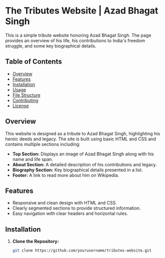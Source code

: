 # The Tributes Website | Azad Bhagat Singh

This is a simple tribute website honoring Azad Bhagat Singh. The page provides an overview of his life, his contributions to India's freedom struggle, and some key biographical details.

## Table of Contents

- [Overview](#overview)
- [Features](#features)
- [Installation](#installation)
- [Usage](#usage)
- [File Structure](#file-structure)
- [Contributing](#contributing)
- [License](#license)

## Overview

This website is designed as a tribute to Azad Bhagat Singh, highlighting his heroic deeds and legacy. The site is built using basic HTML and CSS and contains multiple sections including:

- **Top Section:** Displays an image of Azad Bhagat Singh along with his name and life span.
- **About Section:** A detailed description of his contributions and legacy.
- **Biography Section:** Key biographical details presented in a list.
- **Footer:** A link to read more about him on Wikipedia.

## Features

- Responsive and clean design with HTML and CSS.
- Clearly segmented sections to provide structured information.
- Easy navigation with clear headers and horizontal rules.

## Installation

1. **Clone the Repository:**

   ```bash
   git clone https://github.com/yourusername/tributes-website.git
